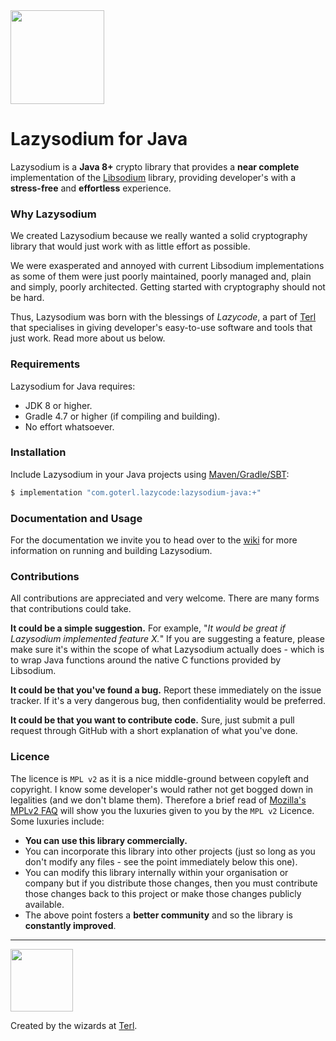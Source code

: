 <img width="150" style="display: inline;" src="https://filedn.com/lssh2fV92SE8dRT5CWJvvSy/logo_full_colour.png" />


# Lazysodium for Java


Lazysodium is a **Java 8+** crypto library that provides a **near complete**  implementation of the [Libsodium](https://github.com/jedisct1/libsodium) library, providing developer's with a **stress-free** and **effortless** experience. 

### Why Lazysodium
We created Lazysodium because we really wanted a solid cryptography library that would just work with as little effort as possible.

We were exasperated and annoyed with current Libsodium implementations as some of them were just poorly maintained, poorly managed and, plain and simply, poorly architected. Getting started with cryptography should not be hard.

Thus, Lazysodium was born with the blessings of *Lazycode*, a part of [Terl](https://terl.co) that specialises in giving developer's easy-to-use software and tools that just work. Read more about us below.


### Requirements
Lazysodium for Java requires:

* JDK 8 or higher.
* Gradle 4.7 or higher (if compiling and building).
* No effort whatsoever.

### Installation

Include Lazysodium in your Java projects using [Maven/Gradle/SBT](#):

```sh
$ implementation "com.goterl.lazycode:lazysodium-java:+"
```


### Documentation and Usage
For the documentation we invite you to head over to the [wiki](https://github.com/terl/lazysodium-java/wiki) for more information on running and building Lazysodium.



### Contributions
All contributions are appreciated and very welcome. There are many forms that contributions could take.

**It could be a simple suggestion.** For example, "*It would be great if Lazysodium implemented feature X.*" If you are suggesting a feature, please make sure it's within the scope of what Lazysodium actually does - which is to wrap Java functions around the native C functions provided by Libsodium.

**It could be that you've found a bug.** Report these immediately on the issue tracker. If it's a very dangerous bug, then confidentiality would be preferred. 

**It could be that you want to contribute code.** Sure, just submit a pull request through GitHub with a short explanation of what you've done.

### Licence
The licence is `MPL v2` as it is a nice middle-ground between copyleft and copyright. I know some developer's would rather not get bogged down in legalities (and we don't blame them). Therefore a brief read of [Mozilla's MPLv2 FAQ](https://www.mozilla.org/en-US/MPL/2.0/FAQ/#apply) will show you the luxuries given to you by the `MPL v2` Licence. Some luxuries include:

 * **You can use this library commercially.** 
 * You can incorporate this library into other projects (just so long as you don't modify any files - see the point immediately below this one).
 * You can modify this library internally within your organisation or company but if you distribute those changes, then you must contribute those changes back to this project or make those changes publicly available.
 * The above point fosters a **better community** and so the library is **constantly improved**.
 
 

---

<a href="https://terl.co"><img width="100" style="float: left: display: inline;" src="https://filedn.com/lssh2fV92SE8dRT5CWJvvSy/terl_slant.png" /></a>

Created by the wizards at [Terl](https://terl.co).

